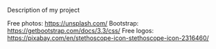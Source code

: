 Description of my project


Free photos: https://unsplash.com/
Bootstrap: https://getbootstrap.com/docs/3.3/css/
Free logos: https://pixabay.com/en/stethoscope-icon-stethoscope-icon-2316460/